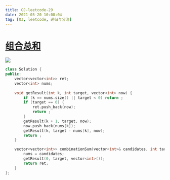 ```yaml
---
title: OJ-leetcode-29
date: 2021-05-20 10:00:04
tag: [OJ, leetcode, 递归与分治]
---
```


# [组合总和](https://leetcode-cn.com/problems/combination-sum/)

![](https://hauk-blog.oss-cn-hangzhou.aliyuncs.com/blogimage-20210520203249190.png)

```cpp
class Solution {
public:
    vector<vector<int>> ret;
    vector<int> nums;
    
    void getResult(int k, int target, vector<int> now) {
        if (k == nums.size() || target < 0) return ;
        if (target == 0) {
            ret.push_back(now);
            return ;
        }
        getResult(k + 1, target, now);
        now.push_back(nums[k]);
        getResult(k, target - nums[k], now);
        return ;
    }

    vector<vector<int>> combinationSum(vector<int>& candidates, int target) {
        nums = candidates;
        getResult(0, target, vector<int>());
        return ret;
    }
};
```

